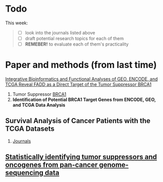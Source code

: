 # Todo

This week:
>- [ ] look into the journals listed above
>- [ ] draft potential research topics for each of them
>- [ ] **REMEBER!** to evaluate each of them's practicality

# Paper and methods (**from last time**)

[Integrative Bioinformatics and Functional Analyses of GEO, ENCODE, and TCGA Reveal FADD as a Direct Target of the Tumor Suppressor BRCA1](https://www.mdpi.com/1422-0067/19/5/1458/htm)

1.  Tumor Suppressor [BRCA1](https://www.ntuh.gov.tw/gene-lab-mollab/Fpage.action?muid=4048&fid=3866)
2.  **Identification of Potential BRCA1 Target Genes from ENCODE, GEO, and TCGA Data Analysis**

## Survival Analysis of Cancer Patients with the TCGA Datasets

1.  [Journals](https://www.google.com/search?q=survival+analysis+journal+tcga&client=firefox-b-d&biw=1280&bih=687&ei=vmKaYYG4Eabm2roPq4y9sA4&ved=0ahUKEwiBj9Dp36n0AhUms1YBHStGD-YQ4dUDCA0&uact=5&oq=survival+analysis+journal+tcga&gs_lcp=Cgdnd3Mtd2l6EAM6BwgAELADEBM6CwgAELADEAgQHhATOgQIABATOgYIABAeEBM6BQghEKABSgQIQRgBUNUBWMcfYIEhaAJwAHgAgAHZAYgBkgmSAQU0LjQuMZgBAKABAcgBA8ABAQ&sclient=gws-wiz)

## [Statistically identifying tumor suppressors and oncogenes from pan-cancer genome-sequencing data](https://www.ncbi.nlm.nih.gov/pmc/articles/PMC4757952/)